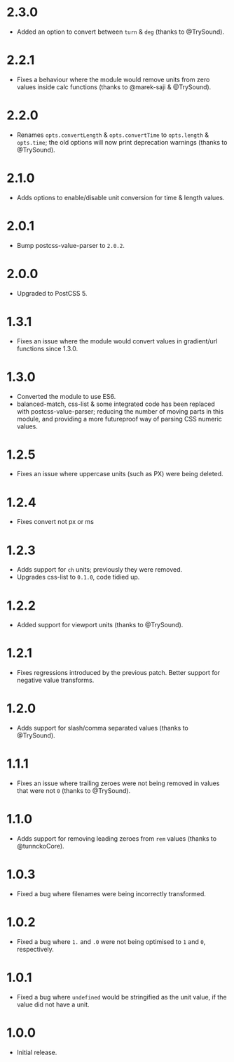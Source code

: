 # 2.3.0

* Added an option to convert between `turn` & `deg` (thanks to @TrySound).

# 2.2.1

* Fixes a behaviour where the module would remove units from zero values inside
  calc functions (thanks to @marek-saji & @TrySound).

# 2.2.0

* Renames `opts.convertLength` & `opts.convertTime` to
  `opts.length` & `opts.time`; the old options will now print deprecation
  warnings (thanks to @TrySound).

# 2.1.0

* Adds options to enable/disable unit conversion for time & length values.

# 2.0.1

* Bump postcss-value-parser to `2.0.2`.

# 2.0.0

* Upgraded to PostCSS 5.

# 1.3.1

* Fixes an issue where the module would convert values in gradient/url functions
  since 1.3.0.

# 1.3.0

* Converted the module to use ES6.
* balanced-match, css-list & some integrated code has been replaced with
  postcss-value-parser; reducing the number of moving parts in this module, and
  providing a more futureproof way of parsing CSS numeric values.

# 1.2.5

* Fixes an issue where uppercase units (such as PX) were being deleted.

# 1.2.4

* Fixes convert not px or ms

# 1.2.3

* Adds support for `ch` units; previously they were removed.
* Upgrades css-list to `0.1.0`, code tidied up.

# 1.2.2

* Added support for viewport units (thanks to @TrySound).

# 1.2.1

* Fixes regressions introduced by the previous patch. Better support for
  negative value transforms.

# 1.2.0

* Adds support for slash/comma separated values (thanks to @TrySound).

# 1.1.1

* Fixes an issue where trailing zeroes were not being removed in
  values that were not `0` (thanks to @TrySound).

# 1.1.0

* Adds support for removing leading zeroes from `rem` values
  (thanks to @tunnckoCore).

# 1.0.3

* Fixed a bug where filenames were being incorrectly transformed.

# 1.0.2

* Fixed a bug where `1.` and `.0` were not being optimised to `1` and `0`,
  respectively.

# 1.0.1

* Fixed a bug where `undefined` would be stringified as the unit value, if the
  value did not have a unit.

# 1.0.0

* Initial release.
